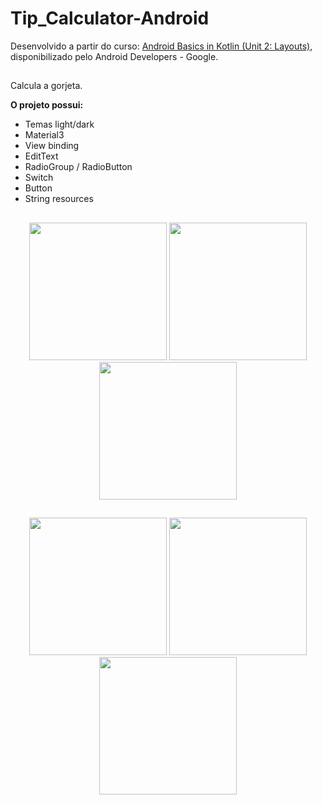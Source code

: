 # Tip_Calculator-Android
Desenvolvido a partir do curso: [Android Basics in Kotlin (Unit 2: Layouts)](https://developer.android.com/courses/android-basics-kotlin/unit-2), disponibilizado pelo Android Developers - Google.
##
Calcula a gorjeta.

**O projeto possui:**

  - Temas light/dark
  - Material3
  - View binding
  - EditText
  - RadioGroup / RadioButton
  - Switch
  - Button
  - String resources
##
<div align="center">
  <img src="https://github.com/DiogoMontalvao/Tip_Calculator-Android/assets/109600744/ae96851b-e745-4231-a505-2bc955f9e20c" width="220">
  <img src="https://github.com/DiogoMontalvao/Tip_Calculator-Android/assets/109600744/22d043d6-c151-4b79-8ecd-1ee719ec44c8" width="220">
  <img src="https://github.com/DiogoMontalvao/Tip_Calculator-Android/assets/109600744/54a42992-13cf-4848-b9ac-b1b2406a83df" width="220">
</div>

##

<div align="center">
  <img src="https://github.com/DiogoMontalvao/Tip_Calculator-Android/assets/109600744/c162ce5e-7c8d-41c5-8dfe-f62a0ce847a3" width="220">
  <img src="https://github.com/DiogoMontalvao/Tip_Calculator-Android/assets/109600744/7fc3c97e-bda9-45e1-8976-0a39b3c791db" width="220">
  <img src="https://github.com/DiogoMontalvao/Tip_Calculator-Android/assets/109600744/a01174cb-972d-41be-b565-04af60f2837a" width="220">
</div>




